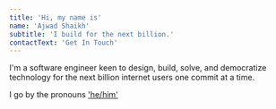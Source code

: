 ```yaml
---
title: 'Hi, my name is'
name: 'Ajwad Shaikh'
subtitle: 'I build for the next billion.'
contactText: 'Get In Touch'
---
```


I'm a software engineer keen to design, build, solve, and democratize technology for the next billion internet users one commit at a time.

I go by the pronouns ['he/him'](https://www.mypronouns.org/he-him)
